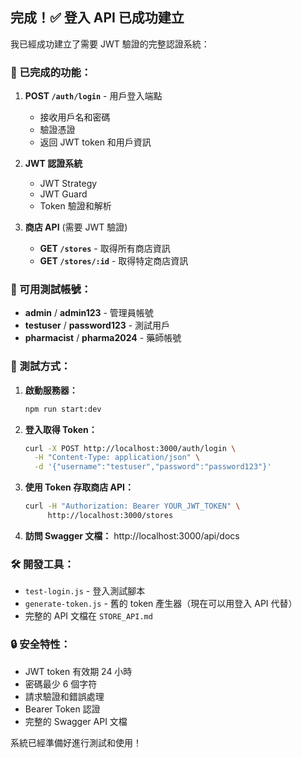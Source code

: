 ## 完成！✅ 登入 API 已成功建立

我已經成功建立了需要 JWT 驗證的完整認證系統：

### 🔐 已完成的功能：

1. **POST `/auth/login`** - 用戶登入端點
   - 接收用戶名和密碼
   - 驗證憑證
   - 返回 JWT token 和用戶資訊

2. **JWT 認證系統**
   - JWT Strategy
   - JWT Guard
   - Token 驗證和解析

3. **商店 API** (需要 JWT 驗證)
   - **GET `/stores`** - 取得所有商店資訊
   - **GET `/stores/:id`** - 取得特定商店資訊

### 📝 可用測試帳號：

- **admin** / **admin123** - 管理員帳號
- **testuser** / **password123** - 測試用戶 
- **pharmacist** / **pharma2024** - 藥師帳號

### 🚀 測試方式：

1. **啟動服務器：**
   ```bash
   npm run start:dev
   ```

2. **登入取得 Token：**
   ```bash
   curl -X POST http://localhost:3000/auth/login \
     -H "Content-Type: application/json" \
     -d '{"username":"testuser","password":"password123"}'
   ```

3. **使用 Token 存取商店 API：**
   ```bash
   curl -H "Authorization: Bearer YOUR_JWT_TOKEN" \
        http://localhost:3000/stores
   ```

4. **訪問 Swagger 文檔：**
   http://localhost:3000/api/docs

### 🛠 開發工具：

- `test-login.js` - 登入測試腳本
- `generate-token.js` - 舊的 token 產生器（現在可以用登入 API 代替）
- 完整的 API 文檔在 `STORE_API.md`

### 🔒 安全特性：

- JWT token 有效期 24 小時
- 密碼最少 6 個字符
- 請求驗證和錯誤處理
- Bearer Token 認證
- 完整的 Swagger API 文檔

系統已經準備好進行測試和使用！